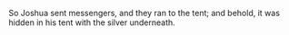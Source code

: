 So Joshua sent messengers, and they ran to the tent; and behold, it was hidden in his tent with the silver underneath.

